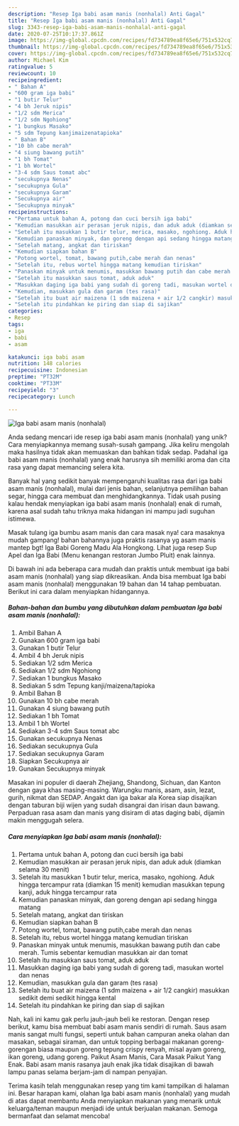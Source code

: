 ```yaml
---
description: "Resep Iga babi asam manis (nonhalal) Anti Gagal"
title: "Resep Iga babi asam manis (nonhalal) Anti Gagal"
slug: 3343-resep-iga-babi-asam-manis-nonhalal-anti-gagal
date: 2020-07-25T10:17:37.861Z
image: https://img-global.cpcdn.com/recipes/fd734789ea8f65e6/751x532cq70/iga-babi-asam-manis-nonhalal-foto-resep-utama.jpg
thumbnail: https://img-global.cpcdn.com/recipes/fd734789ea8f65e6/751x532cq70/iga-babi-asam-manis-nonhalal-foto-resep-utama.jpg
cover: https://img-global.cpcdn.com/recipes/fd734789ea8f65e6/751x532cq70/iga-babi-asam-manis-nonhalal-foto-resep-utama.jpg
author: Michael Kim
ratingvalue: 5
reviewcount: 10
recipeingredient:
- " Bahan A"
- "600 gram iga babi"
- "1 butir Telur"
- "4 bh Jeruk nipis"
- "1/2 sdm Merica"
- "1/2 sdm Ngohiong"
- "1 bungkus Masako"
- "5 sdm Tepung kanjimaizenatapioka"
- " Bahan B"
- "10 bh cabe merah"
- "4 siung bawang putih"
- "1 bh Tomat"
- "1 bh Wortel"
- "3-4 sdm Saus tomat abc"
- "secukupnya Nenas"
- "secukupnya Gula"
- "secukupnya Garam"
- "Secukupnya air"
- "Secukupnya minyak"
recipeinstructions:
- "Pertama untuk bahan A, potong dan cuci bersih iga babi"
- "Kemudian masukkan air perasan jeruk nipis, dan aduk aduk (diamkan selama 30 menit)"
- "Setelah itu masukkan 1 butir telur, merica, masako, ngohiong. Aduk hingga tercampur rata (diamkan 15 menit) kemudian masukkan tepung kanji, aduk hingga tercampur rata"
- "Kemudian panaskan minyak, dan goreng dengan api sedang hingga matang"
- "Setelah matang, angkat dan tiriskan"
- "Kemudian siapkan bahan B"
- "Potong wortel, tomat, bawang putih,cabe merah dan nenas"
- "Setelah itu, rebus wortel hingga matang kemudian tiriskan"
- "Panaskan minyak untuk menumis, masukkan bawang putih dan cabe merah. Tumis sebentar kemudian masukkan air dan tomat"
- "Setelah itu masukkan saus tomat, aduk aduk"
- "Masukkan daging iga babi yang sudah di goreng tadi, masukan wortel dan nenas"
- "Kemudian, masukkan gula dan garam (tes rasa)"
- "Setelah itu buat air maizena (1 sdm maizena + air 1/2 cangkir) masukkan sedikit demi sedikit hingga kental"
- "Setelah itu pindahkan ke piring dan siap di sajikan"
categories:
- Resep
tags:
- iga
- babi
- asam

katakunci: iga babi asam 
nutrition: 148 calories
recipecuisine: Indonesian
preptime: "PT32M"
cooktime: "PT33M"
recipeyield: "3"
recipecategory: Lunch

---
```



![Iga babi asam manis (nonhalal)](https://img-global.cpcdn.com/recipes/fd734789ea8f65e6/751x532cq70/iga-babi-asam-manis-nonhalal-foto-resep-utama.jpg)

Anda sedang mencari ide resep iga babi asam manis (nonhalal) yang unik? Cara menyiapkannya memang susah-susah gampang. Jika keliru mengolah maka hasilnya tidak akan memuaskan dan bahkan tidak sedap. Padahal iga babi asam manis (nonhalal) yang enak harusnya sih memiliki aroma dan cita rasa yang dapat memancing selera kita.

Banyak hal yang sedikit banyak mempengaruhi kualitas rasa dari iga babi asam manis (nonhalal), mulai dari jenis bahan, selanjutnya pemilihan bahan segar, hingga cara membuat dan menghidangkannya. Tidak usah pusing kalau hendak menyiapkan iga babi asam manis (nonhalal) enak di rumah, karena asal sudah tahu triknya maka hidangan ini mampu jadi suguhan istimewa.

Masak tulang iga bumbu asam manis dan cara masak nya! cara masaknya mudah gampang! bahan bahannya juga praktis rasanya yg asam manis mantep bgt! Iga Babi Goreng Madu Ala Hongkong. Lihat juga resep Sup Apel dan Iga Babi (Menu kenangan restoran Jumbo Pluit) enak lainnya.


Di bawah ini ada beberapa cara mudah dan praktis untuk membuat iga babi asam manis (nonhalal) yang siap dikreasikan. Anda bisa membuat Iga babi asam manis (nonhalal) menggunakan 19 bahan dan 14 tahap pembuatan. Berikut ini cara dalam menyiapkan hidangannya.

<!--inarticleads1-->

##### Bahan-bahan dan bumbu yang dibutuhkan dalam pembuatan Iga babi asam manis (nonhalal):

1. Ambil  Bahan A
1. Gunakan 600 gram iga babi
1. Gunakan 1 butir Telur
1. Ambil 4 bh Jeruk nipis
1. Sediakan 1/2 sdm Merica
1. Sediakan 1/2 sdm Ngohiong
1. Sediakan 1 bungkus Masako
1. Sediakan 5 sdm Tepung kanji/maizena/tapioka
1. Ambil  Bahan B
1. Gunakan 10 bh cabe merah
1. Gunakan 4 siung bawang putih
1. Sediakan 1 bh Tomat
1. Ambil 1 bh Wortel
1. Sediakan 3-4 sdm Saus tomat abc
1. Gunakan secukupnya Nenas
1. Sediakan secukupnya Gula
1. Sediakan secukupnya Garam
1. Siapkan Secukupnya air
1. Gunakan Secukupnya minyak


Masakan ini populer di daerah Zhejiang, Shandong, Sichuan, dan Kanton dengan gaya khas masing-masing. Warungku manis, asam, asin, lezat, gurih, nikmat dan SEDAP. Angakt dan iga bakar ala Korea siap disajikan dengan taburan biji wijen yang sudah disangrai dan irisan daun bawang. Perpaduan rasa asam dan manis yang disiram di atas daging babi, dijamin makin menggugah selera. 

<!--inarticleads2-->

##### Cara menyiapkan Iga babi asam manis (nonhalal):

1. Pertama untuk bahan A, potong dan cuci bersih iga babi
1. Kemudian masukkan air perasan jeruk nipis, dan aduk aduk (diamkan selama 30 menit)
1. Setelah itu masukkan 1 butir telur, merica, masako, ngohiong. Aduk hingga tercampur rata (diamkan 15 menit) kemudian masukkan tepung kanji, aduk hingga tercampur rata
1. Kemudian panaskan minyak, dan goreng dengan api sedang hingga matang
1. Setelah matang, angkat dan tiriskan
1. Kemudian siapkan bahan B
1. Potong wortel, tomat, bawang putih,cabe merah dan nenas
1. Setelah itu, rebus wortel hingga matang kemudian tiriskan
1. Panaskan minyak untuk menumis, masukkan bawang putih dan cabe merah. Tumis sebentar kemudian masukkan air dan tomat
1. Setelah itu masukkan saus tomat, aduk aduk
1. Masukkan daging iga babi yang sudah di goreng tadi, masukan wortel dan nenas
1. Kemudian, masukkan gula dan garam (tes rasa)
1. Setelah itu buat air maizena (1 sdm maizena + air 1/2 cangkir) masukkan sedikit demi sedikit hingga kental
1. Setelah itu pindahkan ke piring dan siap di sajikan


Nah, kali ini kamu gak perlu jauh-jauh beli ke restoran. Dengan resep berikut, kamu bisa membuat babi asam manis sendiri di rumah. Saus asam manis sangat multi fungsi, seperti untuk bahan campuran aneka olahan dan masakan, sebagai siraman, dan untuk topping berbagai makanan goreng-gorengan biasa maupun goreng tepung crispy renyah, misal ayam goreng, ikan goreng, udang goreng. Paikut Asam Manis, Cara Masak Paikut Yang Enak. Babi asam manis rasanya jauh enak jika tidak disajikan di bawah lampu panas selama berjam-jam di nampan penyajian. 

Terima kasih telah menggunakan resep yang tim kami tampilkan di halaman ini. Besar harapan kami, olahan Iga babi asam manis (nonhalal) yang mudah di atas dapat membantu Anda menyiapkan makanan yang menarik untuk keluarga/teman maupun menjadi ide untuk berjualan makanan. Semoga bermanfaat dan selamat mencoba!
